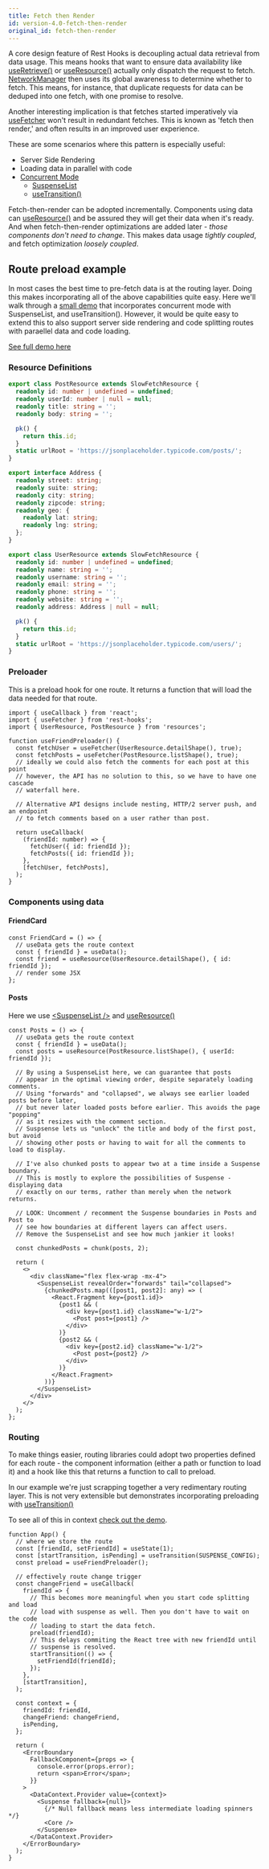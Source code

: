 ```yaml
---
title: Fetch then Render
id: version-4.0-fetch-then-render
original_id: fetch-then-render
---
```


A core design feature of Rest Hooks is decoupling actual data retrieval from data
usage. This means hooks that want to ensure data availability like [useRetrieve()](../api/useRetrieve)
or [useResource()](../api/useresource) actually only dispatch the request to fetch. [NetworkManager](../api/NetworkManager)
then uses its global awareness to determine whether to fetch. This means, for instance, that
duplicate requests for data can be deduped into one fetch, with one promise to resolve.

Another interesting implication is that fetches started imperatively via [useFetcher](../api/useFetcher)
won't result in redundant fetches. This is known as 'fetch then render,' and often results
in an improved user experience.

These are some scenarios where this pattern is especially useful:

- Server Side Rendering
- Loading data in parallel with code
- [Concurrent Mode](https://reactjs.org/docs/concurrent-mode-intro.html)
  - [SuspenseList](https://reactjs.org/docs/concurrent-mode-reference.html#suspenselist)
  - [useTransition()](https://reactjs.org/docs/concurrent-mode-reference.html#usetransition)

Fetch-then-render can be adopted incrementally. Components using data can [useResource()](../api/useresource)
and be assured they will get their data when it's ready. And when fetch-then-render optimizations
are added later - _those components don't need to change_. This makes data usage _tightly coupled_,
and fetch optimization _loosely coupled_.

## Route preload example

In most cases the best time to pre-fetch data is at the routing layer. Doing this
makes incorporating all of the above capabilities quite easy. Here we'll walk through
a [small demo](https://codesandbox.io/s/concurrent-react-example-ly1ds) that
incorporates concurrent mode with SuspenseList, and useTransition().
However, it would be quite easy to extend this to also support server side rendering and
code splitting routes with paraellel data and code loading.

[See full demo here](https://codesandbox.io/s/concurrent-react-example-ly1ds)

### Resource Definitions

```typescript
export class PostResource extends SlowFetchResource {
  readonly id: number | undefined = undefined;
  readonly userId: number | null = null;
  readonly title: string = '';
  readonly body: string = '';

  pk() {
    return this.id;
  }
  static urlRoot = 'https://jsonplaceholder.typicode.com/posts/';
}

export interface Address {
  readonly street: string;
  readonly suite: string;
  readonly city: string;
  readonly zipcode: string;
  readonly geo: {
    readonly lat: string;
    readonly lng: string;
  };
}

export class UserResource extends SlowFetchResource {
  readonly id: number | undefined = undefined;
  readonly name: string = '';
  readonly username: string = '';
  readonly email: string = '';
  readonly phone: string = '';
  readonly website: string = '';
  readonly address: Address | null = null;

  pk() {
    return this.id;
  }
  static urlRoot = 'https://jsonplaceholder.typicode.com/users/';
}
```

### Preloader

This is a preload hook for one route. It returns a function that will load
the data needed for that route.

```tsx
import { useCallback } from 'react';
import { useFetcher } from 'rest-hooks';
import { UserResource, PostResource } from 'resources';

function useFriendPreloader() {
  const fetchUser = useFetcher(UserResource.detailShape(), true);
  const fetchPosts = useFetcher(PostResource.listShape(), true);
  // ideally we could also fetch the comments for each post at this point
  // however, the API has no solution to this, so we have to have one cascade
  // waterfall here.

  // Alternative API designs include nesting, HTTP/2 server push, and an endpoint
  // to fetch comments based on a user rather than post.

  return useCallback(
    (friendId: number) => {
      fetchUser({ id: friendId });
      fetchPosts({ id: friendId });
    },
    [fetchUser, fetchPosts],
  );
}
```

### Components using data

#### FriendCard

```tsx
const FriendCard = () => {
  // useData gets the route context
  const { friendId } = useData();
  const friend = useResource(UserResource.detailShape(), { id: friendId });
  // render some JSX
};
```

#### Posts

Here we use [\<SuspenseList />](https://reactjs.org/docs/concurrent-mode-reference.html#suspenselist) and [useResource()](../api/useresource)

```tsx
const Posts = () => {
  // useData gets the route context
  const { friendId } = useData();
  const posts = useResource(PostResource.listShape(), { userId: friendId });

  // By using a SuspenseList here, we can guarantee that posts
  // appear in the optimal viewing order, despite separately loading comments.
  // Using "forwards" and "collapsed", we always see earlier loaded posts before later,
  // but never later loaded posts before earlier. This avoids the page "popping"
  // as it resizes with the comment section.
  // Suspsense lets us "unlock" the title and body of the first post, but avoid
  // showing other posts or having to wait for all the comments to load to display.

  // I've also chunked posts to appear two at a time inside a Suspense boundary.
  // This is mostly to explore the possibilities of Suspense - displaying data
  // exactly on our terms, rather than merely when the network returns.

  // LOOK: Uncomment / recomment the Suspense boundaries in Posts and Post to
  // see how boundaries at different layers can affect users.
  // Remove the SuspenseList and see how much jankier it looks!

  const chunkedPosts = chunk(posts, 2);

  return (
    <>
      <div className="flex flex-wrap -mx-4">
        <SuspenseList revealOrder="forwards" tail="collapsed">
          {chunkedPosts.map(([post1, post2]: any) => (
            <React.Fragment key={post1.id}>
              {post1 && (
                <div key={post1.id} className="w-1/2">
                  <Post post={post1} />
                </div>
              )}
              {post2 && (
                <div key={post2.id} className="w-1/2">
                  <Post post={post2} />
                </div>
              )}
            </React.Fragment>
          ))}
        </SuspenseList>
      </div>
    </>
  );
};
```

### Routing

To make things easier, routing libraries could adopt two properties defined for each route -
the component information (either a path or function to load it) and a hook like
this that returns a function to call to preload.

In our example we're just scrapping together a very redimentary routing layer. This is
not very extensible but demonstrates incorporating preloading with [useTransition()](https://reactjs.org/docs/concurrent-mode-reference.html#usetransition)

To see all of this in context [check out the demo](https://codesandbox.io/s/concurrent-react-example-ly1ds).

```tsx
function App() {
  // where we store the route
  const [friendId, setFriendId] = useState(1);
  const [startTransition, isPending] = useTransition(SUSPENSE_CONFIG);
  const preload = useFriendPreloader();

  // effectively route change trigger
  const changeFriend = useCallback(
    friendId => {
      // This becomes more meaningful when you start code splitting and load
      // load with suspense as well. Then you don't have to wait on the code
      // loading to start the data fetch.
      preload(friendId);
      // This delays commiting the React tree with new friendId until
      // suspense is resolved.
      startTransition(() => {
        setFriendId(friendId);
      });
    },
    [startTransition],
  );

  const context = {
    friendId: friendId,
    changeFriend: changeFriend,
    isPending,
  };

  return (
    <ErrorBoundary
      FallbackComponent={props => {
        console.error(props.error);
        return <span>Error</span>;
      }}
    >
      <DataContext.Provider value={context}>
        <Suspense fallback={null}>
          {/* Null fallback means less intermediate loading spinners */}
          <Core />
        </Suspense>
      </DataContext.Provider>
    </ErrorBoundary>
  );
}
```
